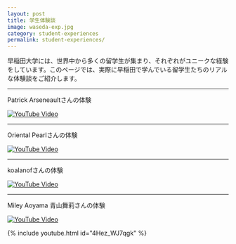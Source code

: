```yaml
---
layout: post
title: 学生体験談
image: waseda-exp.jpg
category: student-experiences
permalink: student-experiences/
---
```


早稲田大学には、世界中から多くの留学生が集まり、それぞれがユニークな経験をしています。このページでは、実際に早稲田で学んでいる留学生たちのリアルな体験談をご紹介します。

---
Patrick Arseneaultさんの体験

[![YouTube Video](https://img.youtube.com/vi/i_b5GjkCBHE/0.jpg)](https://www.youtube.com/watch?v=i_b5GjkCBHE)

---

Oriental Pearlさんの体験

[![YouTube Video](https://img.youtube.com/vi/qjTqeejCWY0/0.jpg)](https://www.youtube.com/watch?v=qjTqeejCWY0)

---

koalanofさんの体験

[![YouTube Video](https://img.youtube.com/vi/adUMlQJePLA/0.jpg)](https://www.youtube.com/watch?v=adUMlQJePLA)

---

Miley Aoyama 青山舞莉さんの体験

[![YouTube Video](https://img.youtube.com/vi/4Hez_WJ7qgk/0.jpg)](https://www.youtube.com/watch?v=4Hez_WJ7qgk)

{% include youtube.html id="4Hez_WJ7qgk" %}
